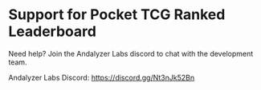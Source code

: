 # Support for Pocket TCG Ranked Leaderboard

Need help? Join the Andalyzer Labs discord to chat with the development team.

Andalyzer Labs Discord: https://discord.gg/Nt3nJk52Bn
